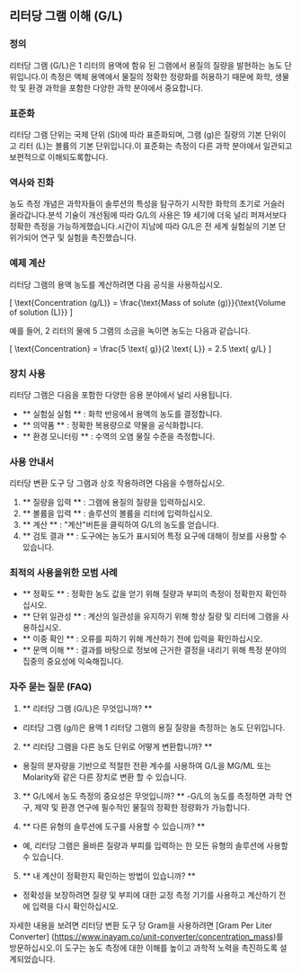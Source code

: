 ## 리터당 그램 이해 (G/L)

### 정의
리터당 그램 (G/L)은 1 리터의 용액에 함유 된 그램에서 용질의 질량을 발현하는 농도 단위입니다.이 측정은 액체 용액에서 물질의 정확한 정량화를 허용하기 때문에 화학, 생물학 및 환경 과학을 포함한 다양한 과학 분야에서 중요합니다.

### 표준화
리터당 그램 단위는 국제 단위 (SI)에 따라 표준화되며, 그램 (g)은 질량의 기본 단위이고 리터 (L)는 볼륨의 기본 단위입니다.이 표준화는 측정이 다른 과학 분야에서 일관되고 보편적으로 이해되도록합니다.

### 역사와 진화
농도 측정 개념은 과학자들이 솔루션의 특성을 탐구하기 시작한 화학의 초기로 거슬러 올라갑니다.분석 기술이 개선됨에 따라 G/L의 사용은 19 세기에 더욱 널리 퍼져서보다 정확한 측정을 가능하게했습니다.시간이 지남에 따라 G/L은 전 세계 실험실의 기본 단위가되어 연구 및 실험을 촉진했습니다.

### 예제 계산
리터당 그램의 용액 농도를 계산하려면 다음 공식을 사용하십시오.

\[ \text{Concentration (g/L)} = \frac{\text{Mass of solute (g)}}{\text{Volume of solution (L)}} \]

예를 들어, 2 리터의 물에 5 그램의 소금을 녹이면 농도는 다음과 같습니다.

\[ \text{Concentration} = \frac{5 \text{ g}}{2 \text{ L}} = 2.5 \text{ g/L} \]

### 장치 사용
리터당 그램은 다음을 포함한 다양한 응용 분야에서 널리 사용됩니다.
- ** 실험실 실험 ** : 화학 반응에서 용액의 농도를 결정합니다.
- ** 의약품 ** : 정확한 복용량으로 약물을 공식화합니다.
- ** 환경 모니터링 ** : 수역의 오염 물질 수준을 측정합니다.

### 사용 안내서
리터당 변환 도구 당 그램과 상호 작용하려면 다음을 수행하십시오.
1. ** 질량을 입력 ** : 그램에 용질의 질량을 입력하십시오.
2. ** 볼륨을 입력 ** : 솔루션의 볼륨을 리터에 입력하십시오.
3. ** 계산 ** : "계산"버튼을 클릭하여 G/L의 농도를 얻습니다.
4. ** 검토 결과 ** : 도구에는 농도가 표시되어 특정 요구에 대해이 정보를 사용할 수 있습니다.

### 최적의 사용을위한 모범 사례
- ** 정확도 ** : 정확한 농도 값을 얻기 위해 질량과 부피의 측정이 정확한지 확인하십시오.
- ** 단위 일관성 ** : 계산의 일관성을 유지하기 위해 항상 질량 및 리터에 그램을 사용하십시오.
- ** 이중 확인 ** : 오류를 피하기 위해 계산하기 전에 입력을 확인하십시오.
- ** 문맥 이해 ** : 결과를 바탕으로 정보에 근거한 결정을 내리기 위해 특정 분야의 집중의 중요성에 익숙해집니다.

### 자주 묻는 질문 (FAQ)

1. ** 리터당 그램 (G/L)은 무엇입니까? **
- 리터당 그램 (g/l)은 용액 1 리터당 그램의 용질 질량을 측정하는 농도 단위입니다.

2. ** 리터당 그램을 다른 농도 단위로 어떻게 변환합니까? **
- 용질의 분자량을 기반으로 적절한 전환 계수를 사용하여 G/L을 MG/ML 또는 Molarity와 같은 다른 장치로 변환 할 수 있습니다.

3. ** G/L에서 농도 측정의 중요성은 무엇입니까? **
-G/L의 농도를 측정하면 과학 연구, 제약 및 환경 연구에 필수적인 물질의 정확한 정량화가 가능합니다.

4. ** 다른 유형의 솔루션에 도구를 사용할 수 있습니까? **
- 예, 리터당 그램은 올바른 질량과 부피를 입력하는 한 모든 유형의 솔루션에 사용할 수 있습니다.

5. ** 내 계산이 정확한지 확인하는 방법이 있습니까? **
- 정확성을 보장하려면 질량 및 부피에 대한 교정 측정 기기를 사용하고 계산하기 전에 입력을 다시 확인하십시오.

자세한 내용을 보려면 리터당 변환 도구 당 Gram을 사용하려면 [Gram Per Liter Converter] (https://www.inayam.co/unit-converter/concentration_mass)를 방문하십시오.이 도구는 농도 측정에 대한 이해를 높이고 과학적 노력을 촉진하도록 설계되었습니다.